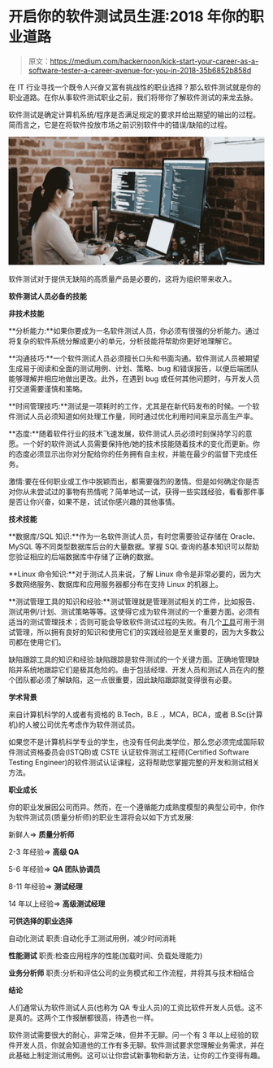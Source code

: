 # 开启你的软件测试员生涯:2018 年你的职业道路

> 原文：<https://medium.com/hackernoon/kick-start-your-career-as-a-software-tester-a-career-avenue-for-you-in-2018-35b6852b858d>

在 IT 行业寻找一个既令人兴奋又富有挑战性的职业选择？那么软件测试就是你的职业道路。在你从事软件测试职业之前，我们将带你了解软件测试的来龙去脉。

软件测试是确定计算机系统/程序是否满足规定的要求并给出期望的输出的过程。简而言之，它是在将软件投放市场之前识别软件中的错误/缺陷的过程。

![](img/3f4e1e6340e8ca315578fc3b31b06690.png)

软件测试对于提供无缺陷的高质量产品是必要的，这将为组织带来收入。

**软件测试人员必备的技能**

**非技术技能**

**分析能力:**如果你要成为一名软件测试人员，你必须有很强的分析能力。通过将复杂的软件系统分解成更小的单元，分析技能将帮助你更好地理解它。

**沟通技巧:**一个软件测试人员必须擅长口头和书面沟通。软件测试人员被期望生成易于阅读和全面的测试用例、计划、策略、bug 和错误报告，以便后端团队能够理解并相应地做出更改。此外，在遇到 bug 或任何其他问题时，与开发人员打交道需要谨慎和策略。

**时间管理技巧:**测试是一项耗时的工作，尤其是在新代码发布的时候。一个软件测试人员必须知道如何处理工作量，同时通过优化利用时间来显示高生产率。

**态度:**随着软件行业的技术飞速发展，软件测试人员必须时刻保持学习的意愿。一个好的软件测试人员需要保持他/她的技术技能随着技术的变化而更新。你的态度必须显示出你对分配给你的任务拥有自主权，并能在最少的监督下完成任务。

激情:要在任何职业或工作中脱颖而出，都需要强烈的激情。但是如何确定你是否对你从未尝试过的事物有热情呢？简单地试一试，获得一些实践经验，看看那件事是否让你兴奋，如果不是，试试你感兴趣的其他事情。

**技术技能**

**数据库/SQL 知识:**作为一名软件测试人员，有时您需要验证存储在 Oracle、MySQL 等不同类型数据库后台的大量数据。掌握 SQL 查询的基本知识可以帮助您验证相应的后端数据库中存储了正确的数据。

**Linux 命令知识:**对于测试人员来说，了解 Linux 命令是非常必要的，因为大多数网络服务、数据库和应用服务器都分布在支持 Linux 的机器上。

**测试管理工具的知识和经验:**测试管理就是管理测试相关的工件，比如报告、测试用例/计划、测试策略等等。这使得它成为软件测试的一个重要方面。必须有适当的测试管理技术；否则可能会导致软件测试过程的失败。有几个[工具](https://hackernoon.com/tagged/tools)可用于测试管理，所以拥有良好的知识和使用它们的实践经验是至关重要的，因为大多数公司都在使用它们。

缺陷跟踪工具的知识和经验:缺陷跟踪是软件测试的一个关键方面。正确地管理缺陷并系统地跟踪它们是极其危险的。由于包括经理、开发人员和测试人员在内的整个团队都必须了解缺陷，这一点很重要，因此缺陷跟踪就变得很有必要。

**学术背景**

来自计算机科学的人或者有资格的 B.Tech，B.E .，MCA，BCA，或者 B.Sc(计算机)的人被公司优先考虑作为软件测试员。

如果您不是计算机科学专业的学生，也没有任何此类学位，那么您必须完成国际软件测试资格委员会(ISTQB)或 CSTE 认证软件测试工程师(Certified Software Testing Engineer)的软件测试认证课程，这将帮助您掌握完整的开发和测试相关方法。

**职业成长**

你的职业发展因公司而异。然而，在一个遵循能力成熟度模型的典型公司中，你作为软件测试员(质量分析师)的职业生涯将会以如下方式发展:

新鲜人=> **质量分析师**

2-3 年经验=> **高级 QA**

5-6 年经验=> **QA 团队协调员**

8-11 年经验=> **测试经理**

14 年以上经验=> **高级测试经理**

**可供选择的职业选择**

自动化测试
职责:自动化手工测试用例，减少时间消耗

**性能测试**
职责:检查应用程序的性能(加载时间、负载处理能力)

**业务分析师**
职责:分析和评估公司的业务模式和工作流程，并将其与技术相结合

**结论**

人们通常认为软件测试人员(也称为 QA 专业人员)的工资比软件开发人员低。这不是真的。这两个工作报酬都很高，待遇也一样。

软件测试需要很大的耐心，非常乏味，但并不无聊。问一个有 3 年以上经验的软件开发人员，你就会知道他的工作有多无聊。软件测试要求您理解业务需求，并在此基础上制定测试用例。这可以让你尝试新事物和新方法，让你的工作变得有趣。